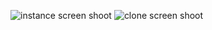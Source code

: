![instance screen shoot ](/Users/patrick/Documents/2021-Fall/CEG-3120/screenshoot/instance.PNG)
![clone screen shoot](/Users/patrick/Documents/2021-Fall/CEG-3120/screenshoot/cloneshoot.PNG )

